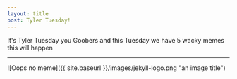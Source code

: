 ```yaml
---
layout: title
post: Tyler Tuesday!
---
```


It's Tyler Tuesday you Goobers and this Tuesday we have 5 wacky memes this will happen 

---

![Oops no meme]({{ site.baseurl }}/images/jekyll-logo.png "an image title")
